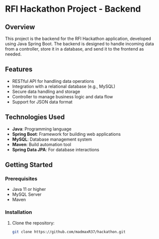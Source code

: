 # RFI Hackathon Project - Backend

## Overview
This project is the backend for the RFI Hackathon application, developed using Java Spring Boot. The backend is designed to handle incoming data from a controller, store it in a database, and send it to the frontend as needed.

## Features
- RESTful API for handling data operations
- Integration with a relational database (e.g., MySQL)
- Secure data handling and storage
- Controller to manage business logic and data flow
- Support for JSON data format

## Technologies Used
- **Java**: Programming language
- **Spring Boot**: Framework for building web applications
- **MySQL**: Database management system
- **Maven**: Build automation tool
- **Spring Data JPA**: For database interactions

## Getting Started

### Prerequisites
- Java 11 or higher
- MySQL Server
- Maven

### Installation

1. Clone the repository:
   ```bash
   git clone https://github.com/madmaxR37/hackathon.git
